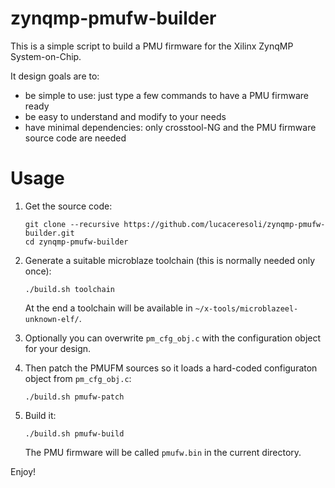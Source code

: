 zynqmp-pmufw-builder
====================

This is a simple script to build a PMU firmware for the Xilinx ZynqMP
System-on-Chip.

It design goals are to:

* be simple to use: just type a few commands to have a PMU firmware
  ready
* be easy to understand and modify to your needs
* have minimal dependencies: only crosstool-NG and the PMU firmware
  source code are needed



Usage
=====

1. Get the source code:

       git clone --recursive https://github.com/lucaceresoli/zynqmp-pmufw-builder.git
       cd zynqmp-pmufw-builder

2. Generate a suitable microblaze toolchain (this is normally needed
   only once):

       ./build.sh toolchain

   At the end a toolchain will be available in
   `~/x-tools/microblazeel-unknown-elf/`.

3. Optionally you can overwrite `pm_cfg_obj.c` with the configuration
   object for your design.

4. Then patch the PMUFM sources so it loads a hard-coded configuraton
   object from `pm_cfg_obj.c`:

       ./build.sh pmufw-patch

5. Build it:

       ./build.sh pmufw-build

   The PMU firmware will be called `pmufw.bin` in the current directory.

Enjoy!
